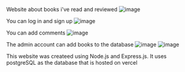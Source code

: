 Website about books i've read and reviewed
![image](https://github.com/user-attachments/assets/17521649-529a-4dd6-987d-a4ff086e30d2)

You can log in and sign up
![image](https://github.com/user-attachments/assets/63798b4d-f66d-49a0-88f5-6c1714a183c2)


You can add comments
![image](https://github.com/user-attachments/assets/e6569109-69d8-4a49-9953-0153b6e44573)

The admin account can add books to the database
![image](https://github.com/user-attachments/assets/c9075f12-2a0c-4469-808c-0d140ee4cf60)
![image](https://github.com/user-attachments/assets/c090eef4-7b78-4367-9883-d3e40ff16197)

This website was createed using Node.js and Express.js.
It uses postgreSQL as the database that is hosted on vercel
